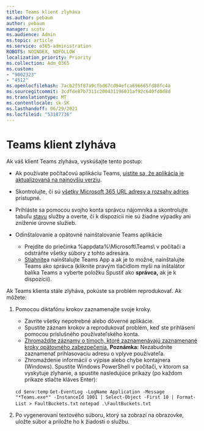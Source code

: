 ```yaml
---
title: Teams klient zlyháva
ms.author: pebaum
author: pebaum
manager: scotv
ms.audience: Admin
ms.topic: article
ms.service: o365-administration
ROBOTS: NOINDEX, NOFOLLOW
localization_priority: Priority
ms.collection: Adm_O365
ms.custom:
- "9002323"
- "4512"
ms.openlocfilehash: 7acb2f5f87a9cfbd67cd94efca696665fd80fc4a
ms.sourcegitcommit: 3cdfde87b7311c200431196031af92c640fd0d8d
ms.translationtype: MT
ms.contentlocale: sk-SK
ms.lasthandoff: 06/29/2021
ms.locfileid: "53187736"
---
```

# <a name="teams-client-crashing"></a>Teams klient zlyháva

Ak váš klient Teams zlyháva, vyskúšajte tento postup:

- Ak používate počítačovú aplikáciu Teams, [uistite sa, že aplikácia je aktualizovaná na najnovšiu verziu](https://support.office.com/article/Update-Microsoft-Teams-535a8e4b-45f0-4f6c-8b3d-91bca7a51db1).

- Skontrolujte, či sú [všetky Microsoft 365 URL adresy a rozsahy adries](/microsoftteams/connectivity-issues) prístupné.

- Prihláste sa pomocou svojho konta správcu nájomníka a skontrolujte tabuľu [stavu](/office365/enterprise/view-service-health) služby a overte, či k dispozícii nie sú žiadne výpadky ani zníženie úrovne služieb.

- Odinštalovanie a opätovné nainštalovanie Teams aplikácie
    - Prejdite do priečinka %appdata%\Microsoft\Teams\ v počítači a odstráňte všetky súbory z tohto adresára.
    - [Stiahnite](https://www.microsoft.com/microsoft-teams/download-app)a nainštalujte Teams App a ak je to možné, nainštalujte Teams ako správca (kliknite pravým tlačidlom myši na inštalátor balíka Teams a vyberte položku Spustiť ako **správca,** ak je k dispozícii).

Ak Teams klienta stále zlyháva, pokúste sa problém reprodukovať. Ak môžete:

1. Pomocou diktafónu krokov zaznamenajte svoje kroky.
    - Zavrite všetky nepotrebné alebo dôverné aplikácie.
    - Spustite záznam krokov a reprodukovať problém, keď ste prihlásení pomocou príslušného používateľského konta.
    - [Zhromaždite záznamy o tímoch, ktoré zaznamenávajú zaznamenané kroky opätovného zabezpečenia.](/microsoftteams/log-files) **Poznámka:** Nezabudnite zaznamenať prihlasovaciu adresu o vplyve používateľa.
    - Zhromaždenie informácií o výpise alebo chybe kontajnera (Windows). Spustite Windows PowerShell v počítači, v ktorom sa vyskytuje zlyhanie, a spustite nasledujúce príkazy (po každom príkaze stlačte kláves Enter):

    `cd $env:temp` `Get-EventLog -LogName Application -Message "*Teams.exe*" -InstanceId 1001 | Select-Object -First 10 | Format-List > FaultBuckets.txt`
    `notepad .\FaultBuckets.txt`
    
2. Po vygenerovaní textového súboru, ktorý sa zobrazí na obrazovke, uložte súbor a priložte ho k žiadosti o službu. 
